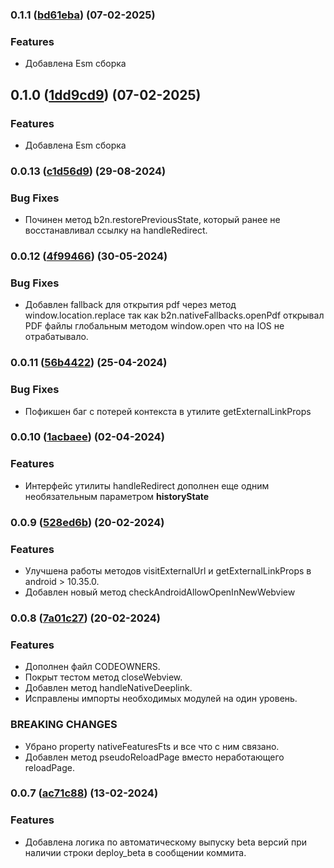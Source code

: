 ### 0.1.1 ([bd61eba](https://github.com/core-ds/bridge-to-native/commit/bd61eba)) (07-02-2025)

### Features
- Добавлена Esm сборка

## 0.1.0 ([1dd9cd9](https://github.com/core-ds/bridge-to-native/commit/1dd9cd9)) (07-02-2025)

### Features
- Добавлена Esm сборка

### 0.0.13 ([c1d56d9](https://github.com/core-ds/bridge-to-native/commit/c1d56d9)) (29-08-2024)

### Bug Fixes
- Починен метод b2n.restorePreviousState, который ранее не восстанавливал ссылку на handleRedirect.

### 0.0.12 ([4f99466](https://github.com/core-ds/bridge-to-native/commit/4f99466)) (30-05-2024)

### Bug Fixes
- Добавлен fallback для открытия pdf через метод window.location.replace так как b2n.nativeFallbacks.openPdf открывал PDF файлы глобальным методом window.open что на IOS не отрабатывало.

### 0.0.11 ([56b4422](https://github.com/core-ds/bridge-to-native/commit/56b4422)) (25-04-2024)

### Bug Fixes
- Пофикшен баг с потерей контекста в утилите getExternalLinkProps

### 0.0.10 ([1acbaee](https://github.com/core-ds/bridge-to-native/commit/1acbaee)) (02-04-2024)

### Features
- Интерфейс утилиты  handleRedirect дополнен еще одним необязательным параметром **historyState**

### 0.0.9 ([528ed6b](https://github.com/core-ds/bridge-to-native/commit/528ed6b)) (20-02-2024)

### Features
- Улучшена работы методов visitExternalUrl и getExternalLinkProps в android > 10.35.0.
- Добавлен новый метод checkAndroidAllowOpenInNewWebview

### 0.0.8 ([7a01c27](https://github.com/core-ds/bridge-to-native/commit/7a01c27)) (20-02-2024)

### Features
- Дополнен файл CODEOWNERS.
- Покрыт тестом метод closeWebview.
- Добавлен метод handleNativeDeeplink.
- Исправлены импорты необходимых модулей на один уровень.
### BREAKING CHANGES
- Убрано property nativeFeaturesFts и все что с ним связано.
- Добавлен метод pseudoReloadPage вместо неработающего reloadPage.

### 0.0.7 ([ac71c88](https://github.com/core-ds/bridge-to-native/commit/ac71c88)) (13-02-2024)

### Features
- Добавлена логика по автоматическому выпуску beta версий при наличии строки deploy_beta в сообщении коммита.

